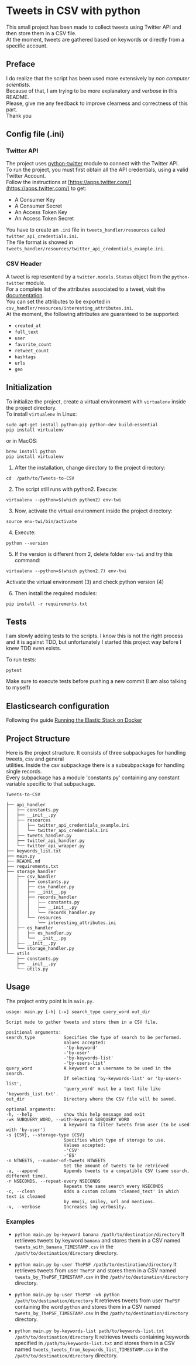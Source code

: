 # Tweets in CSV with python

This small project has been made to collect tweets using Twitter API and then store them in a CSV file.  
At the moment, tweets are gathered based on keywords or directly from a specific account.  

## Preface
I do realize that the script has been used more extensively by _non computer scientists_.  
Because of that, I am trying to be more explanatory and _verbose_ in this README.  
Please, give me any feedback to improve clearness and correctness of this part.  
Thank you  

## Config file (.ini)
### Twitter API
The project uses [python-twitter](https://github.com/bear/python-twitter) module to connect with the Twitter API.  
To run the project, you must first obtain all the API credentials, using a valid Twitter Account.  
Follow the instructions at [https://apps.twitter.com/](https://apps.twitter.com/) to get:  

* A Consumer Key
* A Consumer Secret
* An Access Token Key
* An Access Token Secret

You have to create an `.ini` file in `tweets_handler/resources` called `twitter_api_credentials.ini`.  
The file format is showed in `tweets_handler/resources/twitter_api_credentials_example.ini`.  

### CSV Header
A tweet is representend by a `twitter.models.Status` object from the `python-twitter` module.  
For a complete list of the attributes associated to a tweet, visit the [documentation](http://python-twitter.readthedocs.io/en/latest/_modules/twitter/models.html#Status).  
You can set the attributes to be exported in `csv_handler/resources/interesting_attributes.ini`.  
At the moment, the following attributes are guaranteed to be supported:  
* `created_at`
* `full_text`
* `user`
* `favorite_count`
* `retweet_count`
* `hashtags`
* `urls`
* `geo`

## Initialization
To initialize the project, create a virtual environment with `virtualenv`
inside the project directory.  
To install `virtualenv` in Linux:  
```
sudo apt-get install python-pip python-dev build-essential
pip install virtualenv
```
or in MacOS:  
```
brew install python
pip install virtualenv
```

1) After the installation, change directory to the project directory:  
```
cd  /path/to/Tweets-to-CSV
```

2) The script still runs with python2. Execute:  
```
virtualenv --python=$(which python2) env-twi
```

3) Now, activate the virtual environment inside the project directory:  
```
source env-twi/bin/activate
```

4) Execute:
```
python --version
```

5) If the version is different from 2, delete folder `env-twi` and try this command:

```
virtualenv --python=$(which python2.7) env-twi
```

Activate the virtual environment (3) and check python version (4)

6) Then install the required modules:  
```
pip install -r requirements.txt
```

## Tests
I am slowly adding tests to the scripts.
I know this is not the right process and it is against TDD, but unfortunately
I started this project way before I knew TDD even exists.

To run tests:
```
pytest
```

Make sure to execute tests before pushing a new commit
(I am also talking to myself)

## Elasticsearch configuration
Following the guide [Running the Elastic Stack on Docker](https://www.elastic.co/guide/en/elastic-stack-get-started/current/get-started-docker.html#get-started-docker-tls)

## Project Structure
Here is the project structure. It consists of three subpackages for handling tweets, csv and general  
utilities. Inside the csv subpackage there is a subsubpackage for handling single records.  
Every subpackage has a module 'constants.py' containing any constant variable specific to that subpackage.  
```
Tweets-to-CSV

├── api_handler
│   ├── constants.py
│   ├── __init__.py
│   ├── resources
│   │   ├── twitter_api_credentials_example.ini
│   │   └── twitter_api_credentials.ini
│   ├── tweets_handler.py
│   ├── twitter_api_handler.py
│   └── twitter_api_wrapper.py
├── keywords_list.txt
├── main.py
├── README.md
├── requirements.txt
├── storage_handler
│   ├── csv_handler
│   │   ├── constants.py
│   │   ├── csv_handler.py
│   │   ├── __init__.py
│   │   ├── records_handler
│   │   │   ├── constants.py
│   │   │   ├── __init__.py
│   │   │   └── records_handler.py
│   │   └── resources
│   │       └── interesting_attributes.ini
│   ├── es_handler
│   │   ├── es_handler.py
│   │   └── __init__.py
│   ├── __init__.py
│   └── storage_handler.py
└── utils
    ├── constants.py
    ├── __init__.py
    └── utils.py
```

## Usage
The project entry point is in `main.py`.  
```
usage: main.py [-h] [-v] search_type query_word out_dir

Script made to gather tweets and store them in a CSV file.

positional arguments:
search_type           Specifies the type of search to be performed.
                      Values accepted:
                      -'by-keyword'
                      -'by-user'
                      -'by-keywords-list'
                      -'by-users-list'
query_word            A keyword or a username to be used in the search.
                      If selecting 'by-keywords-list' or 'by-users-list',
                      'query_word' must be a text file like 'keywords_list.txt'.
out_dir               Directory where the CSV file will be saved.

optional arguments:
-h, --help            show this help message and exit
-wk SUBQUERY_WORD, --with-keyword SUBQUERY_WORD
                      A keyword to filter tweets from user (to be used with 'by-user')
-s {CSV}, --storage-type {CSV}
                      Specifies which type of storage to use.
                      Values accepted:
                      -'CSV'
                      -'ES'
-n NTWEETS, --number-of-tweets NTWEETS
                      Set the amount of tweets to be retrieved
-a, --append          Appends tweets to a compatible CSV (same search, different time).
-r NSECONDS, --repeat-every NSECONDS
                      Repeats the same search every NSECONDS
-c, --clean           Adds a custom column 'cleaned_text' in which text is cleaned
                      by emoji, smiley, url and mentions.
-v, --verbose         Increases log verbosity.

```

### Examples
- `python main.py by-keyword banana /path/to/destination/directory`
It retrieves tweets by keyword `banana` and stores them in a CSV
named `tweets_with_banana_TIMESTAMP.csv` in the `/path/to/destination/directory`
directory.

- `python main.py by-user ThePSF /path/to/destination/directory`
It retrieves tweets from user `ThePSF` and stores them in a CSV
named `tweets_by_ThePSF_TIMESTAMP.csv` in the `/path/to/destination/directory`
directory.

- `python main.py by-user ThePSF -wk python /path/to/destination/directory`
It retrieves tweets from user `ThePSF` containing the word `python`
and stores them in a CSV named `tweets_by_ThePSF_TIMESTAMP.csv`
in the `/path/to/destination/directory` directory.

- `python main.py by-keywords-list path/to/keywords-list.txt /path/to/destination/directory`
It retrieves tweets containing keywords specified in `/path/to/keywords-list.txt`
and stores them in a CSV  named `tweets_tweets_from_keywords_list_TIMESTAMP.csv`
in the `/path/to/destination/directory` directory.
